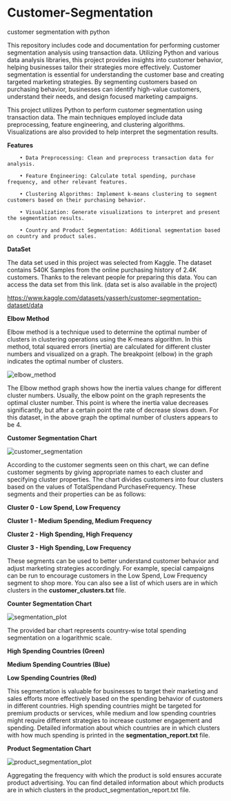 # Customer-Segmentation
customer segmentation with python

This repository includes code and documentation for performing customer segmentation analysis using transaction data. Utilizing Python and various data analysis libraries, this project provides insights into customer behavior, helping businesses tailor their strategies more effectively. Customer segmentation is essential for understanding the customer base and creating targeted marketing strategies. By segmenting customers based on purchasing behavior, businesses can identify high-value customers, understand their needs, and design focused marketing campaigns.

This project utilizes Python to perform customer segmentation using transaction data. The main techniques employed include data preprocessing, feature engineering, and clustering algorithms. Visualizations are also provided to help interpret the segmentation results.

**Features**
      
        • Data Preprocessing: Clean and preprocess transaction data for analysis.
        
        • Feature Engineering: Calculate total spending, purchase frequency, and other relevant features.
        
        • Clustering Algorithms: Implement k-means clustering to segment customers based on their purchasing behavior.
        
        • Visualization: Generate visualizations to interpret and present the segmentation results.
        
        • Country and Product Segmentation: Additional segmentation based on country and product sales.

**DataSet**

The data set used in this project was selected from Kaggle. The dataset contains 540K Samples from the online purchasing history of 2.4K customers. 
Thanks to the relevant people for preparing this data. You can access the data set from this link. (data set is also available in the project)

https://www.kaggle.com/datasets/yasserh/customer-segmentation-dataset/data

**Elbow Method**

Elbow method is a technique used to determine the optimal number of clusters in clustering operations using the K-means algorithm. In this method, total squared errors (inertia) are calculated for different cluster numbers and visualized on a graph. The breakpoint (elbow) in the graph indicates the optimal number of clusters.

![elbow_method](https://github.com/user-attachments/assets/9927bd04-63c6-4aa3-8227-f830db0e89da)

The Elbow method graph shows how the inertia values ​​change for different cluster numbers. Usually, the elbow point on the graph represents the optimal cluster number. This point is where the inertia value decreases significantly, but after a certain point the rate of decrease slows down. For this dataset, in the above graph the optimal number of clusters appears to be 4.





**Customer Segmentation Chart**

![customer_segmentation](https://github.com/user-attachments/assets/cc6289f0-89b9-43bb-9334-c921f44a385e)

According to the customer segments seen on this chart, we can define customer segments by giving appropriate names to each cluster and specifying cluster properties. The chart divides customers into four clusters based on the values ​​of TotalSpendand PurchaseFrequency. These segments and their properties can be as follows:

   **Cluster 0 - Low Spend, Low Frequency**

   **Cluster 1 - Medium Spending, Medium Frequency**

   **Cluster 2 - High Spending, High Frequency**

   **Cluster 3 - High Spending, Low Frequency**


These segments can be used to better understand customer behavior and adjust marketing strategies accordingly. For example, special campaigns can be run to encourage customers in the Low Spend, Low Frequency segment to shop more. You can also see a list of which users are in which clusters in the **customer_clusters.txt** file.


**Counter Segmentation Chart**

![segmentation_plot](https://github.com/user-attachments/assets/971ccc1c-5794-4e48-bad5-4660b20254b5)


The provided bar chart represents country-wise total spending segmentation on a logarithmic scale. 

**High Spending Countries (Green)**

**Medium Spending Countries (Blue)**

**Low Spending Countries (Red)**

This segmentation is valuable for businesses to target their marketing and sales efforts more effectively based on the spending behavior of customers in different countries. High spending countries might be targeted for premium products or services, while medium and low spending countries might require different strategies to increase customer engagement and spending. Detailed information about which countries are in which clusters with how much spending is printed in the **segmentation_report.txt** file.


**Product Segmentation Chart**

![product_segmentation_plot](https://github.com/user-attachments/assets/98adef39-7ea6-401d-98ab-02fecdd4e7a7)


Aggregating the frequency with which the product is sold ensures accurate product advertising. You can find detailed information about which products are in which clusters in the product_segmentation_report.txt file.





